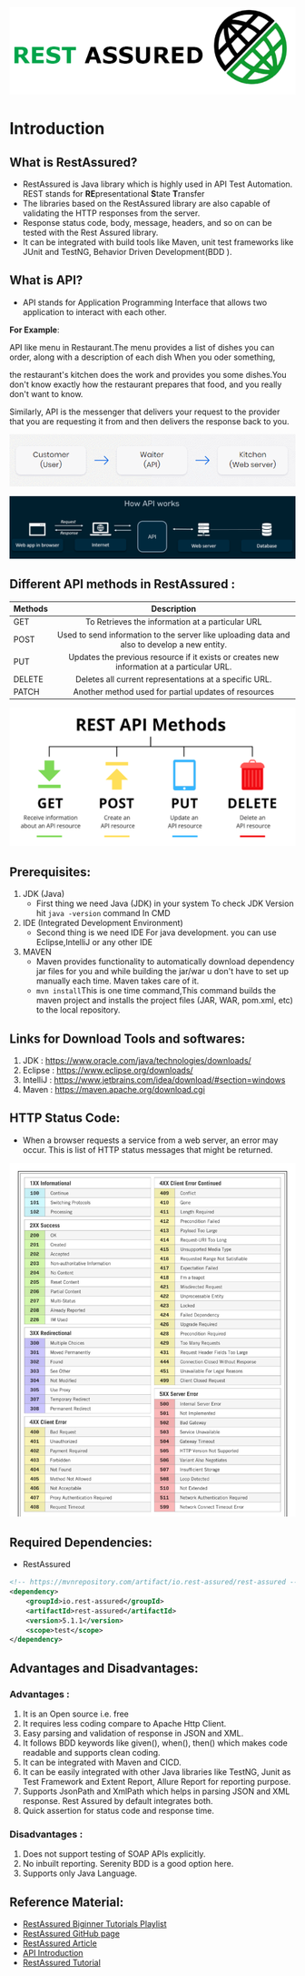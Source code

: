!['RestAssured Logo'](IntroductionImages/RestAssuredLogo.png)

# Introduction

What is RestAssured?
-------------

* RestAssured is Java library which is highly used in API Test Automation. REST stands for **RE**presentational **S**tate **T**ransfer
* The libraries based on the RestAssured library are also capable of validating the HTTP responses from the server.
* Response status code, body, message, headers, and so on can be tested with the Rest Assured library.
* It can be integrated with build tools like Maven, unit test frameworks like JUnit and TestNG, Behavior Driven Development(BDD ).

What is API?
-------------
* API stands for Application Programming Interface that allows two application to interact with each other.

**For Example**: 

API like menu in Restaurant.The menu provides a list of dishes you can order, along with a description of each dish When you oder something,

the restaurant's kitchen does the work and provides you some dishes.You don't know exactly how the restaurant prepares that food, and you really don't want to know.

Similarly, API is the messenger that delivers your request to the provider that you are requesting it from and then delivers the response back to you.

!['Example'](IntroductionImages/RestaurantExample.png)

!['API Working'](IntroductionImages/ApiWorking.png)

Different API methods in RestAssured :
-------------

| Methods |                                          Description                                          | 
|---------|:---------------------------------------------------------------------------------------------:|
  | GET   |                       To Retrieves the information at a particular URL                        |
| POST    | 	Used to send information to the server like uploading data and also to develop a new entity. |
| PUT     |  Updates the previous resource if it exists or creates new information at a particular URL.   |
 |DELETE  |                    Deletes all current representations at a specific URL.                     |
 | PATCH  |                            Another method  used for partial updates of resources                             |


!['API Methods'](IntroductionImages/ApiMethods.png)

Prerequisites:
-------------

1. JDK (Java)
    + First thing we need Java (JDK) in your system To check JDK Version hit `java -version` command In CMD
2. IDE (Integrated Development Environment)
    + Second thing is we need IDE For java development. you can use Eclipse,IntelliJ or any other IDE
3. MAVEN
    + Maven provides functionality to automatically download dependency jar files for you and while building the jar/war u don't have to set up manually each time. Maven takes care of it.
    + `mvn install`This is one time command,This command builds the maven project and installs the project files (JAR, WAR, pom.xml, etc) to the local repository.

Links for Download Tools and softwares:
-------------

1. JDK      :  <https://www.oracle.com/java/technologies/downloads/>
2. Eclipse  : <https://www.eclipse.org/downloads/>
3. IntelliJ : <https://www.jetbrains.com/idea/download/#section=windows>
4. Maven    :  <https://maven.apache.org/download.cgi>

HTTP Status Code:
-------------

* When a browser requests a service from a web server, an error may occur. This is list of HTTP status messages that might be returned.

!['statuscode'](IntroductionImages/statuscode1.jpg)

Required Dependencies:
-------------

* RestAssured
```xml
<!-- https://mvnrepository.com/artifact/io.rest-assured/rest-assured -->
<dependency>
    <groupId>io.rest-assured</groupId>
    <artifactId>rest-assured</artifactId>
    <version>5.1.1</version>
    <scope>test</scope>
</dependency>
```

Advantages and Disadvantages:
-------------
### Advantages :
1. It is an Open source i.e. free
2. It requires less coding compare to Apache Http Client.
3. Easy parsing and validation of response in JSON and XML.
4. It follows BDD keywords like given(), when(), then() which makes code readable and supports clean coding.
5. It can be integrated with Maven and CICD.
6. It can be easily integrated with other Java libraries like TestNG, Junit as Test Framework and Extent Report, Allure Report for reporting purpose.
7. Supports JsonPath and XmlPath which helps in parsing JSON and XML response. Rest Assured by default integrates both.
8. Quick assertion for status code and response time.

### Disadvantages :
1. Does not support testing of SOAP APIs explicitly.
2. No inbuilt reporting. Serenity BDD is a good option here.
3. Supports only Java Language.

Reference Material:
-------------

* [RestAssured Biginner Tutorials Playlist](https://www.youtube.com/playlist?list=PLhW3qG5bs-L8xPrBwDv66cTMlFNeUPdJx)
* [RestAssured GitHub page](https://rest-assured.io/)
* [RestAssured Article](https://www.hascode.com/2011/10/testing-restful-web-services-made-easy-using-the-rest-assured-framework/)
* [API Introduction](https://hevodata.com/learn/restassured-framework/)
* [RestAssured Tutorial](https://www.toolsqa.com/rest-assured-tutorial/)
